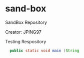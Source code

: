 sand-box
========

SandBox Repository

  Creator: JPING97 
  
  Testing Respository
```Java
  public static void main (String
  
  
```
